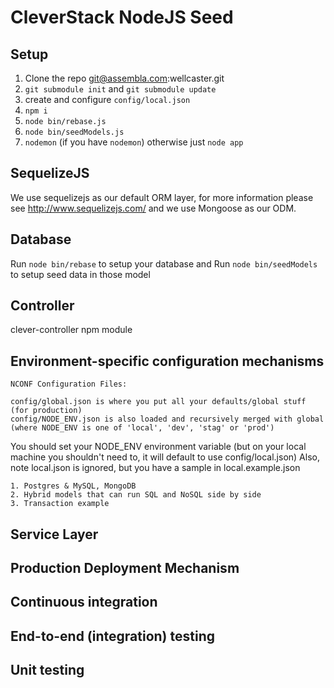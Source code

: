 # CleverStack NodeJS Seed

## Setup

1. Clone the repo git@assembla.com:wellcaster.git
2. `git submodule init` and `git submodule update`
6. create and configure `config/local.json`
3. `npm i`
4. `node bin/rebase.js`
5. `node bin/seedModels.js`
7. `nodemon` (if you have `nodemon`) otherwise just `node app`

## SequelizeJS
We use sequelizejs as our default ORM layer, for more information please see http://www.sequelizejs.com/ and we use Mongoose as our ODM.

## Database
Run `node bin/rebase` to setup your database and Run `node bin/seedModels` to setup seed data in those model

## Controller

clever-controller npm module

## Environment-specific configuration mechanisms

```	
NCONF Configuration Files:
	
config/global.json is where you put all your defaults/global stuff (for production)
config/NODE_ENV.json is also loaded and recursively merged with global (where NODE_ENV is one of 'local', 'dev', 'stag' or 'prod')
```

You should set your NODE_ENV environment variable (but on your local machine you shouldn't need to, it will default to use config/local.json)
Also, note local.json is ignored, but you have a sample in local.example.json

```
1. Postgres & MySQL, MongoDB
2. Hybrid models that can run SQL and NoSQL side by side
3. Transaction example
```

## Service Layer
## Production Deployment Mechanism
## Continuous integration
## End-to-end (integration) testing
## Unit testing
